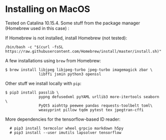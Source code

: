 <!--
__copyright__ = "Copyright (C) 2018 Andrew Rechnitzer"
__copyright__ = "Copyright (C) 2018-2020 Colin B. Macdonald"
__copyright__ = "Copyright (C) 2020 Victoria Schuster"
__license__ = "AGPL-3.0-or-later"
 -->

Installing on MacOS
===================

Tested on Catalina 10.15.4. Some stuff from the package manager (Homebrew used in this case) :

If Homebrew is not installed, install Homebrew (not tested):
```
/bin/bash -c "$(curl -fsSL https://raw.githubusercontent.com/Homebrew/install/master/install.sh)"
```

A few installations using `brew` from Homebrew:

```
$ brew install libjpeg libjpeg-turbo jpeg-turbo imagemagick zbar \
               libffi jsmin python3 openssl
```

Other stuff we install locally with `pip`:
```
$ pip3 install passlib \
               pypng defusedxml pyYAML urllib3 more-itertools seaborn \
               PyQt5 aiohttp peewee pandas requests-toolbelt toml\
               weasyprint pillow tqdm pytest tex jpegtran-cffi
```

More dependencies for the tensorflow-based ID reader:
```
  # pip3 install termcolor wheel grpcio markdown h5py
  # pip3 install --user imutils lapsolver tensorflow
```
